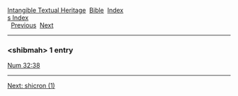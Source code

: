 [Intangible Textual Heritage](../../index)  [Bible](../index) 
[Index](index)   
[s Index](_s_)  
  [Previous](c10257)  [Next](c10259) 

------------------------------------------------------------------------

### &lt;shibmah&gt; 1 entry

[Num 32:38](../kjv/num032.htm#038)  

------------------------------------------------------------------------

[Next: shicron (1)](c10259)
